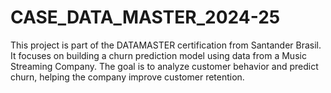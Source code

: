 # CASE_DATA_MASTER_2024-25
This project is part of the DATAMASTER certification from Santander Brasil. It focuses on building a churn prediction model using data from a Music Streaming Company. The goal is to analyze customer behavior and predict churn, helping the company improve customer retention.
